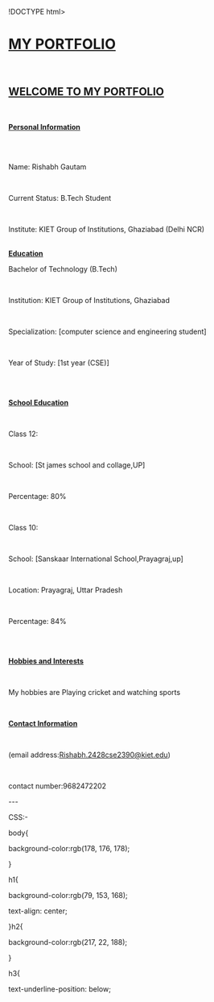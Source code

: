 !DOCTYPE html>

<html lang="en">

<head>

<meta charset="UTF-8">

<meta name="viewport" content="width=device-width, initial-scale=1.0">

<title>Document</title>

<link rel="stylesheet"href="assign.css">

</head>

<body>

<h1><u>MY PORTFOLIO</u></h1>

<br>

<P><U><h2>WELCOME TO MY PORTFOLIO</h2></U></P>

<br>

<p1>

<u><b>Personal Information</b></u>

<br>

<br>

Name: Rishabh Gautam

<br>

Current Status: B.Tech Student

<br>

Institute: KIET Group of Institutions, Ghaziabad (Delhi NCR)
<br>
<br>

<u><b>Education</b></u>

Bachelor of Technology (B.Tech)

<br>

Institution: KIET Group of Institutions, Ghaziabad

<br>

Specialization: [computer science and engineering student]

<br>

Year of Study: [1st year (CSE)]

<br>

<br>

<u><b>School Education</b></u>

<br>

Class 12:

<br>

School: [St james school and collage,UP]

<br>

Percentage: 80%

<br>

Class 10:

<br>

School: [Sanskaar International School,Prayagraj,up]

<br>

Location: Prayagraj, Uttar Pradesh

<br>

Percentage: 84%

<br>

<br>

<u><b>Hobbies and Interests</b></u>

<br>

My hobbies are Playing cricket and watching sports
<br>

<br>

<u><b>Contact Information</b></u>

<br>

(email address:Rishabh.2428cse2390@kiet.edu)

<br>

contact number:9682472202

---<br>

</p1>

</body>

</html>

CSS:-

body{

background-color:rgb(178, 176, 178);

}

h1{

background-color:rgb(79, 153, 168);

text-align: center;

}h2{

background-color:rgb(217, 22, 188);

}

h3{

text-underline-position: below;
